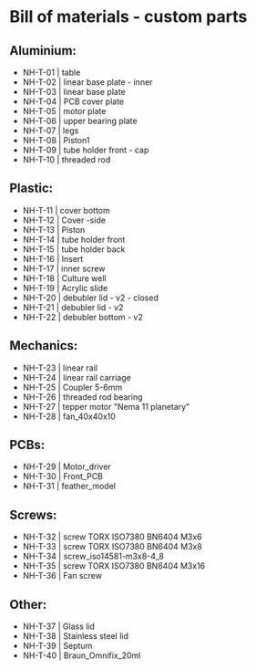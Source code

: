 # Bill of materials - custom parts

## Aluminium:
 - NH-T-01 | table
 - NH-T-02	| linear base plate - inner
 - NH-T-03	| linear base plate
 - NH-T-04	| PCB cover plate
 - NH-T-05	| motor plate
 - NH-T-06	| upper bearing plate
 - NH-T-07	| legs
 - NH-T-08	| Piston1
 - NH-T-09	| tube holder front - cap
 - NH-T-10	| threaded rod
 
## Plastic:
 - NH-T-11 | cover bottom
 - NH-T-12	| Cover -side
 - NH-T-13	| Piston
 - NH-T-14	| tube holder front
 - NH-T-15	| tube holder back
 - NH-T-16	| Insert
 - NH-T-17	| inner screw
 - NH-T-18	| Culture well
 - NH-T-19	| Acrylic slide
 - NH-T-20	| debubler lid - v2 - closed
 - NH-T-21	| debubler lid - v2
 - NH-T-22	| debubler bottom - v2

## Mechanics:
 - NH-T-23 | linear rail
 - NH-T-24	| linear rail carriage
 - NH-T-25	| Coupler 5-6mm
 - NH-T-26	| threaded rod bearing
 - NH-T-27	| tepper motor "Nema 11 planetary"
 - NH-T-28	| fan_40x40x10
 
## PCBs:
 - NH-T-29	| Motor_driver
 - NH-T-30	| Front_PCB
 - NH-T-31	| feather_model

## Screws:
 - NH-T-32	| screw TORX ISO7380 BN6404 M3x6
 - NH-T-33	| screw TORX ISO7380 BN6404 M3x8
 - NH-T-34	| screw_iso14581-m3x8-4_8
 - NH-T-35	| screw TORX ISO7380 BN6404 M3x16
 - NH-T-36	| Fan screw

## Other:
 - NH-T-37	| Glass lid
 - NH-T-38	| Stainless steel lid
 - NH-T-39	| Septum
 - NH-T-40	| Braun_Omnifix_20ml
